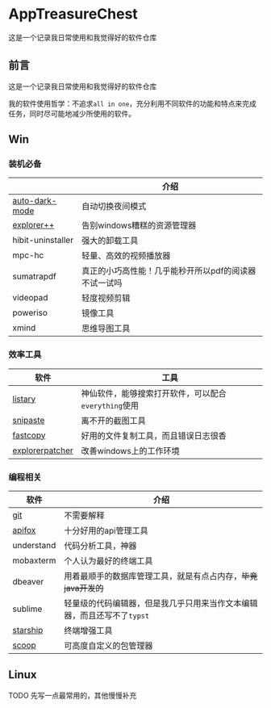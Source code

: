 # AppTreasureChest
这是一个记录我日常使用和我觉得好的软件仓库

## 前言
这是一个记录我日常使用和我觉得好的软件仓库

我的软件使用哲学：不追求`all in one`，充分利用不同软件的功能和特点来完成任务，同时尽可能地减少所使用的软件。

## Win

### 装机必备
|                                                                          | 介绍                                                  |
| ------------------------------------------------------------------------ | ----------------------------------------------------- |
| [auto-dark-mode](https://github.com/AutoDarkMode/Windows-Auto-Night-Mode) | 自动切换夜间模式                                      |
| [explorer++](https://github.com/derceg/explorerplusplus)                 | 告别windows糟糕的资源管理器                           |
| hibit-uninstaller                                                        | 强大的卸载工具                                        |
| mpc-hc                                                                   | 轻量、高效的视频播放器                                |
| sumatrapdf                                                               | 真正的小巧高性能！几乎能秒开所以pdf的阅读器不试一试吗 |
| videopad                                                                 | 轻度视频剪辑                                          |
| poweriso                                                                 | 镜像工具                                              |
| xmind                                                                    | 思维导图工具                                          |


### 效率工具
| 软件                                                          | 工具                                                 |
| ------------------------------------------------------------- | ---------------------------------------------------- |
| [listary](https://www.listary.com/)                           | 神仙软件，能够搜索打开软件，可以配合`everything`使用 |
| [snipaste](https://zh.snipaste.com/)                          | 离不开的截图工具                                     |
| [fastcopy](https://fastcopy.jp/)                              | 好用的文件复制工具，而且错误日志很香                 |
| [explorerpatcher](https://github.com/valinet/ExplorerPatcher) | 改善windows上的工作环境                            |


### 编程相关
| 软件                                             | 介绍                                                                    |
| ------------------------------------------------ | ----------------------------------------------------------------------- |
| [git](https://git-scm.com/)                      | 不需要解释                                                              |
| [apifox](https://apifox.com/)                    | 十分好用的api管理工具                                                   |
| understand                                       | 代码分析工具，神器                                                      |
| mobaxterm                                        | 个人认为最好的终端工具                                                  |
| dbeaver                                          | 用着最顺手的数据库管理工具，就是有点占内存，~~毕竟java开发的~~          |
| sublime                                          | 轻量级的代码编辑器，但是我几乎只用来当作文本编辑器，而且还写不了`typst` |
| [starship](https://starship.rs/)                 | 终端增强工具                                                            |
| [scoop](https://github.com/ScoopInstaller/Scoop) | 可高度自定义的包管理器                                                  |


## Linux

TODO 先写一点最常用的，其他慢慢补充
